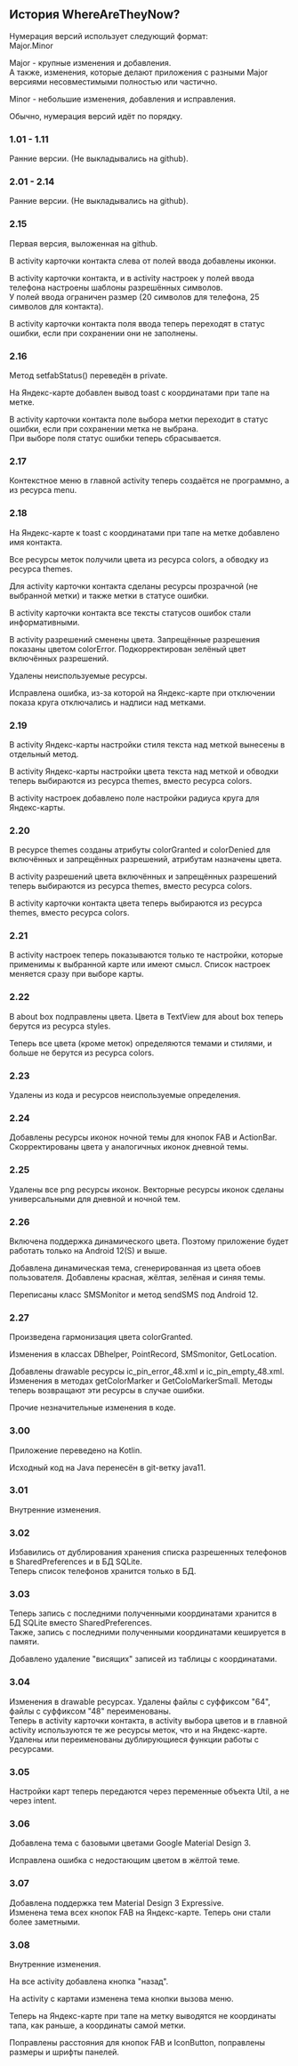 ## История WhereAreTheyNow?

Нумерация версий использует следующий формат:  
Major.Minor

Major - крупные изменения и добавления.  
А также, изменения, которые делают приложения с разными Major версиями несовместимыми полностью или частично.

Minor - небольшие изменения, добавления и исправления.

Обычно, нумерация версий идёт по порядку.

### 1.01 - 1.11
Ранние версии. (Не выкладывались на github).

### 2.01 - 2.14
Ранние версии. (Не выкладывались на github).

### 2.15
Первая версия, выложенная на github.

В activity карточки контакта слева от полей ввода добавлены иконки.

В activity карточки контакта, и в activity настроек у полей ввода телефона настроены шаблоны разрешённых символов.  
У полей ввода ограничен размер (20 символов для телефона, 25 символов для контакта).  

В activity карточки контакта поля ввода теперь переходят в статус ошибки, если при сохранении они не заполнены.

### 2.16
Метод setfabStatus() переведён в private.

На Яндекс-карте добавлен вывод toast с координатами при тапе на метке.

В activity карточки контакта поле выбора метки переходит в статус ошибки, если при сохранении метка не выбрана.  
При выборе поля статус ошибки теперь сбрасывается.

### 2.17
Контекстное меню в главной activity теперь создаётся не программно, а из ресурса menu.

### 2.18
На Яндекс-карте к toast с координатами при тапе на метке добавлено имя контакта.

Все ресурсы меток получили цвета из ресурса colors, а обводку из ресурса themes.  

Для activity карточки контакта сделаны ресурсы прозрачной (не выбранной метки) и также метки в статусе ошибки.

В activity карточки контакта все тексты статусов ошибок стали информативными.

В activity разрешений сменены цвета. Запрещённые разрешения показаны цветом colorError.
Подкорректирован зелёный цвет включённых разрешений.

Удалены неиспользуемые ресурсы.

Исправлена ошибка, из-за которой на Яндекс-карте при отключении показа круга отключались и надписи над метками.

### 2.19
В activity Яндекс-карты настройки стиля текста над меткой вынесены в отдельный метод.

В activity Яндекс-карты настройки цвета текста над меткой и обводки теперь выбираются из ресурса themes, вместо ресурса colors.

В activity настроек добавлено поле настройки радиуса круга для Яндекс-карты.

### 2.20
В ресурсе themes созданы атрибуты colorGranted и colorDenied для включённых и запрещённых разрешений, атрибутам назначены цвета.

В activity разрешений цвета включённых и запрещённых разрешений теперь выбираются из ресурса themes, вместо ресурса colors.

В activity карточки контакта цвета теперь выбираются из ресурса themes, вместо ресурса colors.

### 2.21
В activity настроек теперь показываются только те настройки, которые применимы к выбранной карте или имеют смысл.
Список настроек меняется сразу при выборе карты.

### 2.22
В about box подправлены цвета. Цвета в TextView для about box теперь берутся из ресурса styles.

Теперь все цвета (кроме меток) определяются темами и стилями, и больше не берутся из ресурса colors.

### 2.23
Удалены из кода и ресурсов неиспользуемые определения.

### 2.24
Добавлены ресурсы иконок ночной темы для кнопок FAB и ActionBar. Скорректированы цвета у аналогичных иконок дневной темы.

### 2.25
Удалены все png ресурсы иконок. Векторные ресурсы иконок сделаны универсальными для дневной и ночной тем.

### 2.26
Включена поддержка динамического цвета. Поэтому приложение будет работать только на Android 12(S) и выше.  

Добавлена динамическая тема, сгенерированная из цвета обоев пользователя.
Добавлены красная, жёлтая, зелёная и синяя темы.  

Переписаны класс SMSMonitor и метод sendSMS под Android 12.

### 2.27
Произведена гармонизация цвета colorGranted.  

Изменения в классах DBhelper, PointRecord, SMSmonitor, GetLocation.  

Добавлены drawable ресурсы ic_pin_error_48.xml и ic_pin_empty_48.xml. Изменения в методах getColorMarker и GetColoMarkerSmall.
Методы теперь возвращают эти ресурсы в случае ошибки.  

Прочие незначительные изменения в коде.

### 3.00
Приложение переведено на Kotlin.  

Исходный код на Java перенесён в git-ветку java11.

### 3.01
Внутренние изменения.

### 3.02
Избавились от дублирования хранения списка разрешенных телефонов в SharedPreferences и в БД SQLite.  
Теперь список телефонов хранится только в БД.

### 3.03
Теперь запись с последними полученными координатами хранится в БД SQLite вместо SharedPreferences.  
Также, запись с последними полученными координатами кешируется в памяти.  

Добавлено удаление "висящих" записей из таблицы с координатами.

### 3.04
Изменения в drawable ресурсах. Удалены файлы с суффиксом "64", файлы с суффиксом "48" переименованы.  
Теперь в activity карточки контакта, в activity выбора цветов и в главной activity используются те же ресурсы меток, что и на Яндекс-карте.  
Удалены или переименованы дублирующиеся функции работы с ресурсами.

### 3.05
Настройки карт теперь передаются через переменные объекта Util, а не через intent.

### 3.06
Добавлена тема с базовыми цветами Google Material Design 3.  

Исправлена ошибка с недостающим цветом в жёлтой теме.

### 3.07
Добавлена поддержка тем Material Design 3 Expressive.  
Изменена тема всех кнопок FAB на Яндекс-карте. Теперь они стали более заметными.

### 3.08
Внутренние изменения.  

На все activity добавлена кнопка "назад".  

На activity с картами изменена тема кнопки вызова меню.  

Теперь на Яндекс-карте при тапе на метку выводятся не координаты тапа, как раньше, а координаты самой метки.  

Поправлены расстояния для кнопок FAB и IconButton, поправлены размеры и шрифты панелей.
